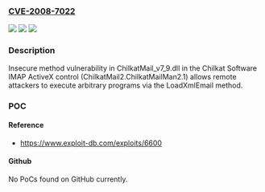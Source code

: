 ### [CVE-2008-7022](https://cve.mitre.org/cgi-bin/cvename.cgi?name=CVE-2008-7022)
![](https://img.shields.io/static/v1?label=Product&message=n%2Fa&color=blue)
![](https://img.shields.io/static/v1?label=Version&message=n%2Fa&color=blue)
![](https://img.shields.io/static/v1?label=Vulnerability&message=n%2Fa&color=brighgreen)

### Description

Insecure method vulnerability in ChilkatMail_v7_9.dll in the Chilkat Software IMAP ActiveX control (ChilkatMail2.ChilkatMailMan2.1) allows remote attackers to execute arbitrary programs via the LoadXmlEmail method.

### POC

#### Reference
- https://www.exploit-db.com/exploits/6600

#### Github
No PoCs found on GitHub currently.

